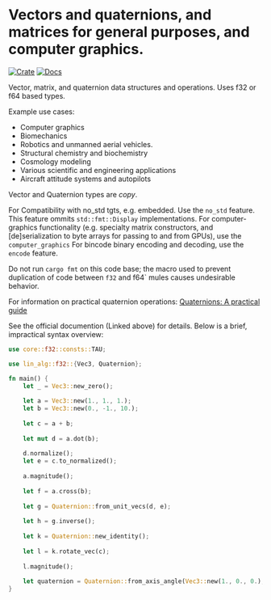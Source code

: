 # Vectors and quaternions, and matrices for general purposes, and computer graphics. 

[![Crate](https://img.shields.io/crates/v/lin_alg.svg)](https://crates.io/crates/lin_alg)
[![Docs](https://docs.rs/lin_alg/badge.svg)](https://docs.rs/lin_alg)

Vector, matrix, and quaternion data structures and operations. Uses f32 or f64 based types.

Example use cases:

- Computer graphics
- Biomechanics
- Robotics and unmanned aerial vehicles.
- Structural chemistry and biochemistry
- Cosmology modeling
- Various scientific and engineering applications
- Aircraft attitude systems and autopilots

Vector and Quaternion types are *copy*.

For Compatibility with no_std tgts, e.g. embedded. Use the `no_std` feature. This feature ommits `std::fmt::Display` implementations. For computer-graphics
functionality (e.g. specialty matrix constructors, and [de]serialization to byte arrays for passing to and from GPUs), use the `computer_graphics` 
For bincode binary encoding and decoding, use the `encode` feature.

Do not run `cargo fmt` on this code base; the macro used to prevent duplication of code between `f32` and f64` mules causes undesirable behavior.

For information on practical quaternion operations: [Quaternions: A practical guide](https://www.anyleaf.org/blog/quaternions:-a-practical-guide)

See the official documention (Linked above) for details. Below is a brief, impractical syntax overview:

```rust
use core::f32::consts::TAU;

use lin_alg::f32::{Vec3, Quaternion};

fn main() {
    let _ = Vec3::new_zero();
    
    let a = Vec3::new(1., 1., 1.);
    let b = Vec3::new(0., -1., 10.);
    
    let c = a + b;
    
    let mut d = a.dot(b);
    
    d.normalize();
    let e = c.to_normalized();
    
    a.magnitude();
    
    let f = a.cross(b);
    
    let g = Quaternion::from_unit_vecs(d, e);
    
    let h = g.inverse();
    
    let k = Quaternion::new_identity();
    
    let l = k.rotate_vec(c);
    
    l.magnitude();
    
    let quaternion = Quaternion::from_axis_angle(Vec3::new(1., 0., 0.), TAU / 16.);
}

```
